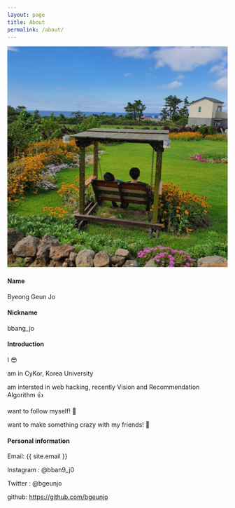 ```yaml
---
layout: page
title: About
permalink: /about/
---
```


![profile](profile.jpg)

#### Name

Byeong Geun Jo 

#### Nickname

bbang_jo

#### Introduction

I 😎

am in CyKor, Korea University

am intersted in web hacking, recently Vision and Recommendation Algorithm 👍

want to follow myself! 🤣

want to make something crazy with my friends! 🚀

#### Personal information

Email: {{ site.email }}

Instagram : @bban9_j0

Twitter : @bgeunjo

github: https://github.com/bgeunjo